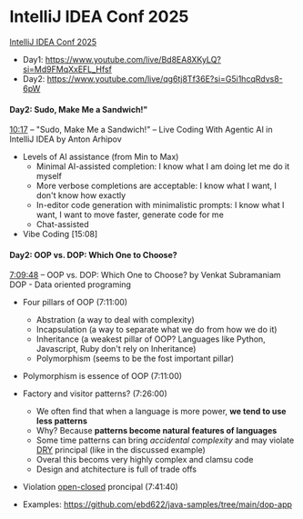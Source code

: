 # IntelliJ IDEA Conf 2025

[IntelliJ IDEA Conf 2025](https://www.youtube.com/playlist?list=PLPZy-hmwOdEV1aAV4qqXkqde7OpjsVLfb)

* Day1: https://www.youtube.com/live/Bd8EA8XKyLQ?si=Md9FMqXxEFL_Hfsf
* Day2: https://www.youtube.com/live/qg6tj8Tf36E?si=G5i1hcqRdvs8-6pW

#### Day2: Sudo, Make Me a Sandwich!"
[10:17](https://www.youtube.com/live/qg6tj8Tf36E?t=617s) – "Sudo, Make Me a Sandwich!" – Live Coding With Agentic AI in IntelliJ IDEA by Anton Arhipov
* Levels of AI assistance (from Min to Max)
  * Minimal AI-assisted completion: I know what I am doing let me do it myself
  * More verbose completions are acceptable: I know what I want, I don't know how exactly
  * In-editor code generation with minimalistic prompts: I know what I want, I want to move faster, generate code for me
  * Chat-assisted 
* Vibe Coding [15:08]

#### Day2: OOP vs. DOP: Which One to Choose?
[7:09:48](https://www.youtube.com/live/qg6tj8Tf36E?t=25788s) – OOP vs. DOP: Which One to Choose? by Venkat Subramaniam </br>
DOP - Data oriented programing
* Four pillars of OOP (7:11:00)
  * Abstration (a way to deal with complexity)
  * Incapsulation (a way to separate what we do from how we do it)
  * Inheritance (a weakest pillar of OOP? Languages like Python, Javascript, Ruby don't rely on Inheritance)
  * Polymorphism (seems to be the fost important pillar)
* Polymorphism is essence of OOP (7:11:00)
* Factory and visitor patterns? (7:26:00)
  * We often find that when a language is more power, **we tend to use less patterns**
  * Why? Because **patterns become natural features of languages**
  * Some time patterns can bring *accidental complexity* and may violate [DRY](https://en.wikipedia.org/wiki/Don%27t_repeat_yourself#:~:text=%22Don't%20repeat%20yourself%22,redundancy%20in%20the%20first%20place.) principal (like in the discussed example)
  * Overal this becoms very highly complex and clamsu code
  * Design and atchitecture is full of trade offs
 * Violation [open-closed](https://en.wikipedia.org/wiki/Open%E2%80%93closed_principle) proncipal (7:41:40)

* Examples: https://github.com/ebd622/java-samples/tree/main/dop-app



